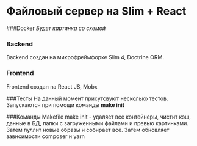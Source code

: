 # Файловый сервер на Slim + React

###Docker
_Будет картинка со схемой_

### Backend
Backend создан на микрофреймфорке Slim 4, Doctrine ORM.

### Frontend
Frontend создан на React JS, Mobx

###Тесты
На данный момент присутсвуют несколько тестов. Запускаются при помощи команды **make init**

###Команды Makefile
make init - удаляет все контейнеры, чистит кэш, данные в БД, папки с загруженными файлами и превью картинками. Затем пуллит новые образы и собирает всё. Затем обновляет зависимости composer и yarn